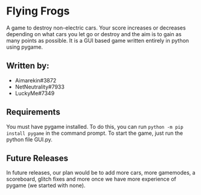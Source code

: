 # Flying Frogs

A game to destroy non-electric cars. Your score increases or decreases depending on what cars you let go or destroy and the aim is to gain as many points as possible. It is a GUI based game written entirely in python using pygame.

Written by:
- 
- Aimarekin#3872
- NetNeutrality#7933
- LuckyMe#7349

Requirements
-
You must have pygame installed. To do this, you can run `python -m pip install pygame` in the command prompt.
To start the game, just run the python file GUI.py.

Future Releases
-
In future releases, our plan would be to add more cars, more gamemodes, a scoreboard, glitch fixes and more once we have more experience of pygame (we started with none).
